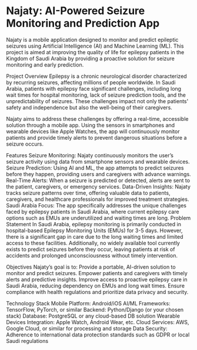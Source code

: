 # Najaty: AI-Powered Seizure Monitoring and Prediction App

Najaty is a mobile application designed to monitor and predict epileptic seizures using Artificial Intelligence (AI) and Machine Learning (ML). This project is aimed at improving the quality of life for epilepsy patients in the Kingdom of Saudi Arabia by providing a proactive solution for seizure monitoring and early prediction.

Project Overview
Epilepsy is a chronic neurological disorder characterized by recurring seizures, affecting millions of people worldwide. In Saudi Arabia, patients with epilepsy face significant challenges, including long wait times for hospital monitoring, lack of seizure prediction tools, and the unpredictability of seizures. These challenges impact not only the patients' safety and independence but also the well-being of their caregivers.

Najaty aims to address these challenges by offering a real-time, accessible solution through a mobile app. Using the sensors in smartphones and wearable devices like Apple Watches, the app will continuously monitor patients and provide timely alerts to prevent dangerous situations before a seizure occurs.

Features
Seizure Monitoring: Najaty continuously monitors the user’s seizure activity using data from smartphone sensors and wearable devices.
Seizure Prediction: Using AI and ML, the app attempts to predict seizures before they happen, providing users and caregivers with advance warnings.
Real-Time Alerts: When a seizure is predicted or detected, alerts are sent to the patient, caregivers, or emergency services.
Data-Driven Insights: Najaty tracks seizure patterns over time, offering valuable data to patients, caregivers, and healthcare professionals for improved treatment strategies.
Saudi Arabia Focus: The app specifically addresses the unique challenges faced by epilepsy patients in Saudi Arabia, where current epilepsy care options such as EMUs are underutilized and waiting times are long.
Problem Statement
In Saudi Arabia, epilepsy monitoring is primarily conducted in hospital-based Epilepsy Monitoring Units (EMUs) for 3-5 days. However, there is a significant gap in care due to the long waiting times and limited access to these facilities. Additionally, no widely available tool currently exists to predict seizures before they occur, leaving patients at risk of accidents and prolonged unconsciousness without timely intervention.

Objectives
Najaty’s goal is to:
Provide a portable, AI-driven solution to monitor and predict seizures.
Empower patients and caregivers with timely alerts and predictive insights.
Improve access to proactive epilepsy care in Saudi Arabia, reducing dependency on EMUs and long wait times.
Ensure compliance with health regulations and prioritize data privacy and security.

Technology Stack
Mobile Platform: Android/iOS
AI/ML Frameworks: TensorFlow, PyTorch, or similar
Backend: Python/Django (or your chosen stack)
Database: PostgreSQL or any cloud-based DB solution
Wearable Devices Integration: Apple Watch, Android Wear, etc.
Cloud Services: AWS, Google Cloud, or similar for processing and storage
Data Security: Adherence to international data protection standards such as GDPR or local Saudi regulations
